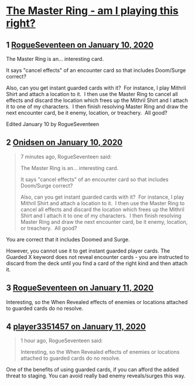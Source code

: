 # [The Master Ring - am I playing this right?](https://community.fantasyflightgames.com/topic/304354-the-master-ring-am-i-playing-this-right/)

## 1 [RogueSeventeen on January 10, 2020](https://community.fantasyflightgames.com/topic/304354-the-master-ring-am-i-playing-this-right/?do=findComment&comment=3867972)

The Master Ring is an... interesting card. 

It says "cancel effects" of an encounter card so that includes Doom/Surge correct?

Also, can you get instant guarded cards with it?  For instance, I play Mithril Shirt and attach a location to it.  I then use the Master Ring to cancel all effects and discard the location which frees up the Mithril Shirt and I attach it to one of my characters.  I then finish resolving Master Ring and draw the next encounter card, be it enemy, location, or treachery.  All good?

Edited January 10 by RogueSeventeen

## 2 [Onidsen on January 10, 2020](https://community.fantasyflightgames.com/topic/304354-the-master-ring-am-i-playing-this-right/?do=findComment&comment=3867977)

> 7 minutes ago, RogueSeventeen said:
> 
> The Master Ring is an... interesting card. 
> 
> It says "cancel effects" of an encounter card so that includes Doom/Surge correct?
> 
> Also, can you get instant guarded cards with it?  For instance, I play Mithril Shirt and attach a location to it.  I then use the Master Ring to cancel all effects and discard the location which frees up the Mithril Shirt and I attach it to one of my characters.  I then finish resolving Master Ring and draw the next encounter card, be it enemy, location, or treachery.  All good?

You are correct that it includes Doomed and Surge.

However, you cannot use it to get instant guarded player cards. The Guarded X keyword does not reveal encounter cards - you are instructed to discard from the deck until you find a card of the right kind and then attach it.

## 3 [RogueSeventeen on January 11, 2020](https://community.fantasyflightgames.com/topic/304354-the-master-ring-am-i-playing-this-right/?do=findComment&comment=3868151)

Interesting, so the When Revealed effects of enemies or locations attached to guarded cards do no resolve.

## 4 [player3351457 on January 11, 2020](https://community.fantasyflightgames.com/topic/304354-the-master-ring-am-i-playing-this-right/?do=findComment&comment=3868215)

> 1 hour ago, RogueSeventeen said:
> 
> Interesting, so the When Revealed effects of enemies or locations attached to guarded cards do no resolve.

One of the benefits of using guarded cards, if you can afford the added threat to staging. You can avoid really bad enemy reveals/surges this way.

